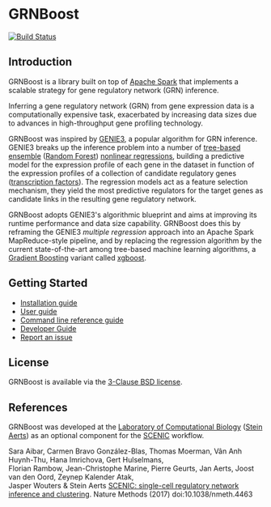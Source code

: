 # GRNBoost

[![Build Status](https://travis-ci.org/aertslab/GRNBoost.svg?branch=master)](https://travis-ci.org/aertslab/GRNBoost)

## Introduction

GRNBoost is a library built on top of [Apache Spark](http://spark.apache.org/) that implements a scalable
strategy for gene regulatory network (GRN) inference.

Inferring a gene regulatory network (GRN) from gene expression data is a computationally expensive task, exacerbated by increasing data sizes due to advances in high-throughput gene profiling technology.

GRNBoost was inspired by [GENIE3](http://www.montefiore.ulg.ac.be/~huynh-thu/GENIE3.html), a popular algorithm for GRN inference. GENIE3 breaks up the inference problem into a number of [tree-based](https://en.wikipedia.org/wiki/Decision_tree) [ensemble](https://en.wikipedia.org/wiki/Ensemble_learning) ([Random Forest](https://en.wikipedia.org/wiki/Random_forest)) [nonlinear regressions](https://en.wikipedia.org/wiki/Nonlinear_regression), building a predictive model for the expression profile of each gene in the dataset in function of the expression profiles of a collection of candidate regulatory genes ([transcription factors](https://en.wikipedia.org/wiki/Transcription_factor)). The regression models act as a feature selection mechanism, they yield the most predictive regulators for the target genes as candidate links in the resulting gene regulatory network.

GRNBoost adopts GENIE3's algorithmic blueprint and aims at improving its runtime performance and data size capability. GRNBoost does this by reframing the GENIE3 _multiple regression_ approach into an Apache Spark MapReduce-style pipeline, and by replacing the regression algorithm by the current state-of-the-art among tree-based machine learning algorithms, a [Gradient Boosting](https://en.wikipedia.org/wiki/Gradient_boosting) variant called [xgboost](https://xgboost.readthedocs.io/en/latest/).

## Getting Started

* [Installation guide](docs/installation.md)
* [User guide](docs/user_guide.md)
* [Command line reference guide](docs/cli_reference.md)
* [Developer Guide](docs/developer_guide.md)
* [Report an issue](https://github.com/aertslab/GRNBoost/issues/new)

## License

GRNBoost is available via the [3-Clause BSD license](https://opensource.org/licenses/BSD-3-Clause).

## References

GRNBoost was developed at the [Laboratory of Computational Biology](https://gbiomed.kuleuven.be/english/research/50000622/lcb) ([Stein Aerts](http://www.vib.be/en/research/scientists/Pages/Stein-Aerts-Lab.aspx)) as an optional component for the [SCENIC](https://gbiomed.kuleuven.be/english/research/50000622/lcb/tools/scenic) workflow.

Sara Aibar,	Carmen Bravo González-Blas,	Thomas Moerman,	Vân Anh Huynh-Thu,	Hana Imrichova,	Gert Hulselmans,	
Florian Rambow,	Jean-Christophe Marine,	Pierre Geurts,	Jan Aerts,	Joost van den Oord,	Zeynep Kalender Atak,	
Jasper Wouters & Stein Aerts [SCENIC: single-cell regulatory network inference and clustering](http://dx.doi.org/10.1038/nmeth.4463). Nature Methods (2017) doi:10.1038/nmeth.4463
